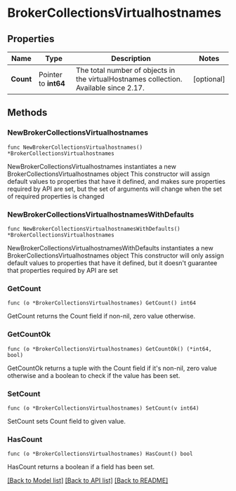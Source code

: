 # BrokerCollectionsVirtualhostnames

## Properties

Name | Type | Description | Notes
------------ | ------------- | ------------- | -------------
**Count** | Pointer to **int64** | The total number of objects in the virtualHostnames collection. Available since 2.17. | [optional] 

## Methods

### NewBrokerCollectionsVirtualhostnames

`func NewBrokerCollectionsVirtualhostnames() *BrokerCollectionsVirtualhostnames`

NewBrokerCollectionsVirtualhostnames instantiates a new BrokerCollectionsVirtualhostnames object
This constructor will assign default values to properties that have it defined,
and makes sure properties required by API are set, but the set of arguments
will change when the set of required properties is changed

### NewBrokerCollectionsVirtualhostnamesWithDefaults

`func NewBrokerCollectionsVirtualhostnamesWithDefaults() *BrokerCollectionsVirtualhostnames`

NewBrokerCollectionsVirtualhostnamesWithDefaults instantiates a new BrokerCollectionsVirtualhostnames object
This constructor will only assign default values to properties that have it defined,
but it doesn't guarantee that properties required by API are set

### GetCount

`func (o *BrokerCollectionsVirtualhostnames) GetCount() int64`

GetCount returns the Count field if non-nil, zero value otherwise.

### GetCountOk

`func (o *BrokerCollectionsVirtualhostnames) GetCountOk() (*int64, bool)`

GetCountOk returns a tuple with the Count field if it's non-nil, zero value otherwise
and a boolean to check if the value has been set.

### SetCount

`func (o *BrokerCollectionsVirtualhostnames) SetCount(v int64)`

SetCount sets Count field to given value.

### HasCount

`func (o *BrokerCollectionsVirtualhostnames) HasCount() bool`

HasCount returns a boolean if a field has been set.


[[Back to Model list]](../README.md#documentation-for-models) [[Back to API list]](../README.md#documentation-for-api-endpoints) [[Back to README]](../README.md)


